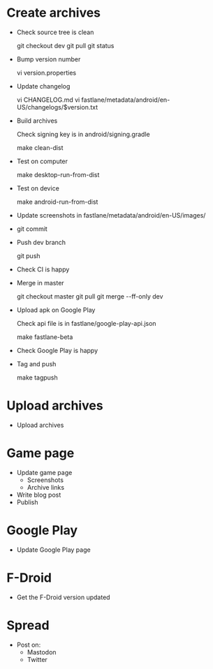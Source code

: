 # Create archives

- Check source tree is clean

    git checkout dev
    git pull
    git status

- Bump version number

    vi version.properties

- Update changelog

    vi CHANGELOG.md
    vi fastlane/metadata/android/en-US/changelogs/$version.txt

- Build archives

    Check signing key is in android/signing.gradle

    make clean-dist

- Test on computer

    make desktop-run-from-dist

- Test on device

    make android-run-from-dist

- Update screenshots in fastlane/metadata/android/en-US/images/

- git commit

- Push dev branch

    git push

- Check CI is happy

- Merge in master

    git checkout master
    git pull
    git merge --ff-only dev

- Upload apk on Google Play

    Check api file is in fastlane/google-play-api.json

    make fastlane-beta

- Check Google Play is happy

- Tag and push

    make tagpush

# Upload archives

- Upload archives

# Game page

- Update game page
    - Screenshots
    - Archive links
- Write blog post
- Publish

# Google Play

- Update Google Play page

# F-Droid

- Get the F-Droid version updated

# Spread

- Post on:
    - Mastodon
    - Twitter
